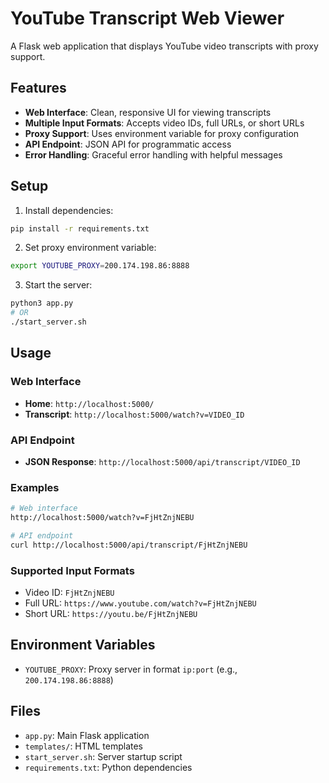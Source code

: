 # YouTube Transcript Web Viewer

A Flask web application that displays YouTube video transcripts with proxy support.

## Features

- **Web Interface**: Clean, responsive UI for viewing transcripts
- **Multiple Input Formats**: Accepts video IDs, full URLs, or short URLs
- **Proxy Support**: Uses environment variable for proxy configuration
- **API Endpoint**: JSON API for programmatic access
- **Error Handling**: Graceful error handling with helpful messages

## Setup

1. Install dependencies:
```bash
pip install -r requirements.txt
```

2. Set proxy environment variable:
```bash
export YOUTUBE_PROXY=200.174.198.86:8888
```

3. Start the server:
```bash
python3 app.py
# OR
./start_server.sh
```

## Usage

### Web Interface

- **Home**: `http://localhost:5000/`
- **Transcript**: `http://localhost:5000/watch?v=VIDEO_ID`

### API Endpoint

- **JSON Response**: `http://localhost:5000/api/transcript/VIDEO_ID`

### Examples

```bash
# Web interface
http://localhost:5000/watch?v=FjHtZnjNEBU

# API endpoint
curl http://localhost:5000/api/transcript/FjHtZnjNEBU
```

### Supported Input Formats

- Video ID: `FjHtZnjNEBU`
- Full URL: `https://www.youtube.com/watch?v=FjHtZnjNEBU`
- Short URL: `https://youtu.be/FjHtZnjNEBU`

## Environment Variables

- `YOUTUBE_PROXY`: Proxy server in format `ip:port` (e.g., `200.174.198.86:8888`)

## Files

- `app.py`: Main Flask application
- `templates/`: HTML templates
- `start_server.sh`: Server startup script
- `requirements.txt`: Python dependencies